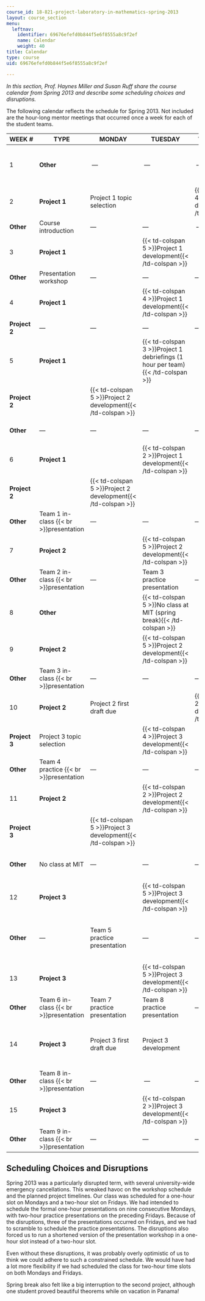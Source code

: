 ```yaml
---
course_id: 18-821-project-laboratory-in-mathematics-spring-2013
layout: course_section
menu:
  leftnav:
    identifier: 69676efefd0b844f5e6f8555a8c9f2ef
    name: Calendar
    weight: 40
title: Calendar
type: course
uid: 69676efefd0b844f5e6f8555a8c9f2ef

---
```


_In this section, Prof. Haynes Miller and Susan Ruff share the course calendar from Spring 2013 and describe some scheduling choices and disruptions._

The following calendar reflects the schedule for Spring 2013. Not included are the hour-long mentor meetings that occurred once a week for each of the student teams.

| WEEK # | TYPE | MONDAY | TUESDAY | WEDNESDAY | THURSDAY | FRIDAY |
| --- | --- | --- | --- | --- | --- | --- |
| 1 | **Other** |  — |  — |  — | — | No class at MIT  {{< br >}}(emergency cancellation) |
| 2 | **Project 1** | Project 1 topic selection || {{< td-colspan 4 >}}Project 1 development{{< /td-colspan >}} ||||
| **Other** | Course introduction | — | — |  — | Teamwork workshop |
| 3 | **Project 1** || {{< td-colspan 5 >}}Project 1 development{{< /td-colspan >}} |||||
| **Other** | Presentation workshop | — | — | — | Writing workshop |
| 4 | **Project 1** || {{< td-colspan 4 >}}Project 1 development{{< /td-colspan >}} |||| Project 1 first draft due |
| **Project 2** | — | — | — | — | Project 2 topic selection |
| 5 | **Project 1** || {{< td-colspan 3 >}}Project 1 debriefings (1 hour per team){{< /td-colspan >}} |||| {{< td-colspan 2 >}}Project 1 development{{< /td-colspan >}} ||
| **Project 2** || {{< td-colspan 5 >}}Project 2 development{{< /td-colspan >}} |||||
| **Other** | — | — | — | — | Team 1 practice  {{< br >}}presentation |
| 6 | **Project 1** || {{< td-colspan 2 >}}Project 1 development{{< /td-colspan >}} || Project 1 final draft due | — | — |
| **Project 2** || {{< td-colspan 5 >}}Project 2 development{{< /td-colspan >}} |||||
| **Other** | Team 1 in-class  {{< br >}}presentation | — | — | — | Team 2 practice  {{< br >}}presentation |
| 7 | **Project 2** || {{< td-colspan 5 >}}Project 2 development{{< /td-colspan >}} |||||
| **Other** | Team 2 in-class  {{< br >}}presentation | — | Team 3 practice presentation | — |  — |
| 8 | **Other** || {{< td-colspan 5 >}}No class at MIT (spring break){{< /td-colspan >}} |||||
| 9 | **Project 2** || {{< td-colspan 5 >}}Project 2 development{{< /td-colspan >}} |||||
| **Other** | Team 3 in-class  {{< br >}}presentation | — | — | — | — |
| 10 | **Project 2** | Project 2 first draft due || {{< td-colspan 2 >}}Project 2 development{{< /td-colspan >}} ||| {{< td-colspan 2 >}}Project 2 debriefings  {{< br >}}(1 hour per team){{< /td-colspan >}} ||
| **Project 3** | Project 3 topic selection || {{< td-colspan 4 >}}Project 3 development{{< /td-colspan >}} ||||
| **Other** | Team 4 practice  {{< br >}}presentation | — | — | — | Team 4 in-class  {{< br >}}presentation |
| 11 | **Project 2** || {{< td-colspan 2 >}}Project 2 development{{< /td-colspan >}} || Project 2 final draft due | — | — |
| **Project 3** || {{< td-colspan 5 >}}Project 3 development{{< /td-colspan >}} |||||
| **Other** | No class at MIT | — | — | — | No class at MIT  {{< br >}}(emergency cancellation) |
| 12 | **Project 3** || {{< td-colspan 5 >}}Project 3 development{{< /td-colspan >}} |||||
| **Other** | — | Team 5 practice presentation | — | — | Team 6 practice presentation; Team 5 in-class presentation |
| 13 | **Project 3** || {{< td-colspan 5 >}}Project 3 development{{< /td-colspan >}} |||||
| **Other** | Team 6 in-class  {{< br >}}presentation | Team 7 practice presentation | Team 8 practice presentation | — | Team 7 in-class  {{< br >}}presentation |
| 14 | **Project 3** | Project 3 first draft due | Project 3 development || {{< td-colspan 3 >}}Project 3 debriefings (1 hour per team){{< /td-colspan >}} |||
| **Other** | Team 8 in-class  {{< br >}}presentation | — |  — | — | Team 9 practice  {{< br >}}presentation |
| 15 | **Project 3** || {{< td-colspan 2 >}}Project 3 development{{< /td-colspan >}} || Project 3 final draft due | — | — |
| **Other** | Team 9 in-class  {{< br >}}presentation | — | — | — | — 

Scheduling Choices and Disruptions
----------------------------------

Spring 2013 was a particularly disrupted term, with several university-wide emergency cancellations. This wreaked havoc on the workshop schedule and the planned project timelines. Our class was scheduled for a one-hour slot on Mondays and a two-hour slot on Fridays. We had intended to schedule the formal one-hour presentations on nine consecutive Mondays, with two-hour practice presentations on the preceding Fridays. Because of the disruptions, three of the presentations occurred on Fridays, and we had to scramble to schedule the practice presentations. The disruptions also forced us to run a shortened version of the presentation workshop in a one-hour slot instead of a two-hour slot.

Even without these disruptions, it was probably overly optimistic of us to think we could adhere to such a constrained schedule. We would have had a lot more flexibility if we had scheduled the class for two-hour time slots on both Mondays and Fridays.

Spring break also felt like a big interruption to the second project, although one student proved beautiful theorems while on vacation in Panama!
